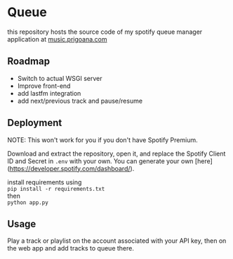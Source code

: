 # Queue

this repository hosts the source code of my spotify queue manager application at [music.prigoana.com](https://music.prigoana.com/)

## Roadmap
- Switch to actual WSGI server
- Improve front-end
- add lastfm integration
- add next/previous track and pause/resume
## Deployment
NOTE: This won't work for you if you don't have Spotify Premium.  

Download and extract the repository, open it, and replace the Spotify Client ID and Secret in ``.env`` with your own. You can generate  your own [here] (https://developer.spotify.com/dashboard/).  
  
  install requirements using  
```pip install -r requirements.txt```  
then  
``python app.py``

## Usage
Play a track or playlist on the account associated with your API key, then on the web app and add tracks to queue there.
